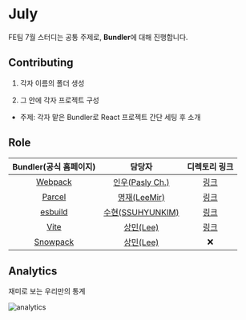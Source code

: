 # July

FE팀 7월 스터디는 공통 주제로, **Bundler**에 대해 진행합니다.

## Contributing

1. 각자 이름의 폴더 생성

2. 그 안에 각자 프로젝트 구성

- 주제: 각자 맡은 Bundler로 React 프로젝트 간단 세팅 후 소개

## Role

|  Bundler(공식 홈페이지)  | 담당자 | 디렉토리 링크 |
| :-----------------: | :---------: | :----------------------------------------------------------------------: |
|     [Webpack](https://webpack.js.org/)     |  [인우(Pasly Ch.)](https://github.com/pasly0920)  |    [링크](https://github.com/GDSC-University-of-Seoul/21-22-monthly-frontend-study/tree/main/07_July/pasly0920)    |
|    [Parcel](https://parceljs.org/)    |  [명재(LeeMir)](https://github.com/leemir)  |    [링크](https://github.com/GDSC-University-of-Seoul/21-22-monthly-frontend-study/tree/main/07_July/leemir)    |
|     [esbuild](https://esbuild.github.io/)     |  [수현(SSUHYUNKIM)](https://github.com/SSUHYUNKIM)  |     [링크](https://github.com/GDSC-University-of-Seoul/21-22-monthly-frontend-study/tree/main/07_July/ssuhyunkim)     |
|   [Vite](https://vitejs.dev/)    |  [상민(Lee)](https://github.com/poiu694)  |   [링크](https://github.com/GDSC-University-of-Seoul/21-22-monthly-frontend-study/tree/main/07_July/vite-example)    |
|   [Snowpack](https://www.snowpack.dev/)    |  [상민(Lee)](https://github.com/poiu694)  | :x: |

## Analytics

재미로 보는 우리만의 통계

![analytics](https://user-images.githubusercontent.com/42960217/179682192-41ed4790-57b2-4688-b686-7f01598a84c1.png)
